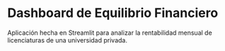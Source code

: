 # Dashboard de Equilibrio Financiero

Aplicación hecha en Streamlit para analizar la rentabilidad mensual de licenciaturas de una universidad privada.
